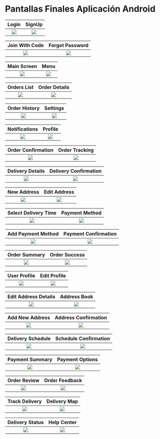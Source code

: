 # Pantallas Finales Aplicación Android
Login            |  SignUp
:-------------------------:|:-------------------------:
![](https://github.com/AcoranGonzalezMoray/TFT-SistemaGestionLogisticaMultiplataforma/blob/main/Documentation/User%20Interface/Screenshot_20240525_162020.png)|![](https://github.com/AcoranGonzalezMoray/TFT-SistemaGestionLogisticaMultiplataforma/blob/main/Documentation/User%20Interface/Screenshot_20240525_165241.png)

Join With Code        |  Forgot Password
:-------------------------:|:-------------------------:
![](https://github.com/AcoranGonzalezMoray/TFT-SistemaGestionLogisticaMultiplataforma/blob/main/Documentation/User%20Interface/Screenshot_20240525_165254.png)|![](https://github.com/AcoranGonzalezMoray/TFT-SistemaGestionLogisticaMultiplataforma/blob/main/Documentation/User%20Interface/Screenshot_20240525_165307.png)

Main Screen        |  Menu
:-------------------------:|:-------------------------:
![](https://github.com/AcoranGonzalezMoray/TFT-SistemaGestionLogisticaMultiplataforma/blob/main/Documentation/User%20Interface/Screenshot_20240525_173221.png)|![](https://github.com/AcoranGonzalezMoray/TFT-SistemaGestionLogisticaMultiplataforma/blob/main/Documentation/User%20Interface/Screenshot_20240525_173306.png)

Orders List        |  Order Details
:-------------------------:|:-------------------------:
![](https://github.com/AcoranGonzalezMoray/TFT-SistemaGestionLogisticaMultiplataforma/blob/main/Documentation/User%20Interface/Screenshot_20240525_173320.png)|![](https://github.com/AcoranGonzalezMoray/TFT-SistemaGestionLogisticaMultiplataforma/blob/main/Documentation/User%20Interface/Screenshot_20240525_174651.png)

Order History        |  Settings
:-------------------------:|:-------------------------:
![](https://github.com/AcoranGonzalezMoray/TFT-SistemaGestionLogisticaMultiplataforma/blob/main/Documentation/User%20Interface/Screenshot_20240525_180435.png)|![](https://github.com/AcoranGonzalezMoray/TFT-SistemaGestionLogisticaMultiplataforma/blob/main/Documentation/User%20Interface/Screenshot_20240525_181102.png)

Notifications        |  Profile
:-------------------------:|:-------------------------:
![](https://github.com/AcoranGonzalezMoray/TFT-SistemaGestionLogisticaMultiplataforma/blob/main/Documentation/User%20Interface/Screenshot_20240525_181714.png)|![](https://github.com/AcoranGonzalezMoray/TFT-SistemaGestionLogisticaMultiplataforma/blob/main/Documentation/User%20Interface/Screenshot_20240525_174651.png)

Order Confirmation        |  Order Tracking
:-------------------------:|:-------------------------:
![](https://github.com/AcoranGonzalezMoray/TFT-SistemaGestionLogisticaMultiplataforma/blob/main/Documentation/User%20Interface/Screenshot_20240525_181732.png)|![](https://github.com/AcoranGonzalezMoray/TFT-SistemaGestionLogisticaMultiplataforma/blob/main/Documentation/User%20Interface/Screenshot_20240525_181755.png)

Delivery Details        |  Delivery Confirmation
:-------------------------:|:-------------------------:
![](https://github.com/AcoranGonzalezMoray/TFT-SistemaGestionLogisticaMultiplataforma/blob/main/Documentation/User%20Interface/Screenshot_20240525_182323.png)|![](https://github.com/AcoranGonzalezMoray/TFT-SistemaGestionLogisticaMultiplataforma/blob/main/Documentation/User%20Interface/Screenshot_20240525_182351.png)

New Address        |  Edit Address
:-------------------------:|:-------------------------:
![](https://github.com/AcoranGonzalezMoray/TFT-SistemaGestionLogisticaMultiplataforma/blob/main/Documentation/User%20Interface/Screenshot_20240525_182414.png)|![](https://github.com/AcoranGonzalezMoray/TFT-SistemaGestionLogisticaMultiplataforma/blob/main/Documentation/User%20Interface/Screenshot_20240525_182432.png)

Select Delivery Time        |  Payment Method
:-------------------------:|:-------------------------:
![](https://github.com/AcoranGonzalezMoray/TFT-SistemaGestionLogisticaMultiplataforma/blob/main/Documentation/User%20Interface/Screenshot_20240525_182451.png)|![](https://github.com/AcoranGonzalezMoray/TFT-SistemaGestionLogisticaMultiplataforma/blob/main/Documentation/User%20Interface/Screenshot_20240525_182501.png)

Add Payment Method        |  Payment Confirmation
:-------------------------:|:-------------------------:
![](https://github.com/AcoranGonzalezMoray/TFT-SistemaGestionLogisticaMultiplataforma/blob/main/Documentation/User%20Interface/Screenshot_20240525_182636.png)|![](https://github.com/AcoranGonzalezMoray/TFT-SistemaGestionLogisticaMultiplataforma/blob/main/Documentation/User%20Interface/Screenshot_20240525_184140.png)

Order Summary        |  Order Success
:-------------------------:|:-------------------------:
![](https://github.com/AcoranGonzalezMoray/TFT-SistemaGestionLogisticaMultiplataforma/blob/main/Documentation/User%20Interface/Screenshot_20240525_184212.png)|![](https://github.com/AcoranGonzalezMoray/TFT-SistemaGestionLogisticaMultiplataforma/blob/main/Documentation/User%20Interface/Screenshot_20240525_184232.png)

User Profile        |  Edit Profile
:-------------------------:|:-------------------------:
![](https://github.com/AcoranGonzalezMoray/TFT-SistemaGestionLogisticaMultiplataforma/blob/main/Documentation/User%20Interface/Screenshot_20240525_184255.png)|![](https://github.com/AcoranGonzalezMoray/TFT-SistemaGestionLogisticaMultiplataforma/blob/main/Documentation/User%20Interface/Screenshot_20240525_184450.png)

Edit Address Details        |  Address Book
:-------------------------:|:-------------------------:
![](https://github.com/AcoranGonzalezMoray/TFT-SistemaGestionLogisticaMultiplataforma/blob/main/Documentation/User%20Interface/Screenshot_20240525_184504.png)|![](https://github.com/AcoranGonzalezMoray/TFT-SistemaGestionLogisticaMultiplataforma/blob/main/Documentation/User%20Interface/Screenshot_20240525_185917.png)

Add New Address        |  Address Confirmation
:-------------------------:|:-------------------------:
![](https://github.com/AcoranGonzalezMoray/TFT-SistemaGestionLogisticaMultiplataforma/blob/main/Documentation/User%20Interface/Screenshot_20240525_185926.png)|![](https://github.com/AcoranGonzalezMoray/TFT-SistemaGestionLogisticaMultiplataforma/blob/main/Documentation/User%20Interface/Screenshot_20240525_185936.png)

Delivery Schedule        |  Schedule Confirmation
:-------------------------:|:-------------------------:
![](https://github.com/AcoranGonzalezMoray/TFT-SistemaGestionLogisticaMultiplataforma/blob/main/Documentation/User%20Interface/Screenshot_20240525_190551.png)|![](https://github.com/AcoranGonzalezMoray/TFT-SistemaGestionLogisticaMultiplataforma/blob/main/Documentation/User%20Interface/Screenshot_20240525_190626.png)

Payment Summary        |  Payment Options
:-------------------------:|:-------------------------:
![](https://github.com/AcoranGonzalezMoray/TFT-SistemaGestionLogisticaMultiplataforma/blob/main/Documentation/User%20Interface/Screenshot_20240525_192204.png)|![](https://github.com/AcoranGonzalezMoray/TFT-SistemaGestionLogisticaMultiplataforma/blob/main/Documentation/User%20Interface/Screenshot_20240525_192235.png)

Order Review        |  Order Feedback
:-------------------------:|:-------------------------:
![](https://github.com/AcoranGonzalezMoray/TFT-SistemaGestionLogisticaMultiplataforma/blob/main/Documentation/User%20Interface/Screenshot_20240525_192246.png)|![](https://github.com/AcoranGonzalezMoray/TFT-SistemaGestionLogisticaMultiplataforma/blob/main/Documentation/User%20Interface/Screenshot_20240525_192654.png)

Track Delivery        |  Delivery Map
:-------------------------:|:-------------------------:
![](https://github.com/AcoranGonzalezMoray/TFT-SistemaGestionLogisticaMultiplataforma/blob/main/Documentation/User%20Interface/Screenshot_20240526_210712.png)|![](https://github.com/AcoranGonzalezMoray/TFT-SistemaGestionLogisticaMultiplataforma/blob/main/Documentation/User%20Interface/Screenshot_20240526_210723.png)

Delivery Status        |  Help Center
:-------------------------:|:-------------------------:
![](https://github.com/AcoranGonzalezMoray/TFT-SistemaGestionLogisticaMultiplataforma/blob/main/Documentation/User%20Interface/Screenshot_20240526_210747.png)|![](https://github.com/AcoranGonzalezMoray/TFT-SistemaGestionLogisticaMultiplataforma/blob/main/Documentation/User%20Interface/Screenshot_20240526_210918.png)

